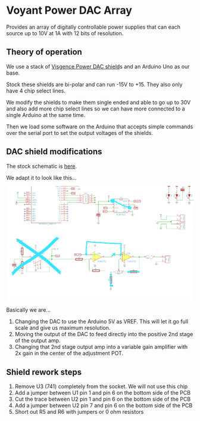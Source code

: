 # Voyant Power DAC Array

Provides an array of digitally controllable power supplies that can each source up to 10V at 1A with 12 bits of resolution.

## Theory of operation

We use a stack of [Visgence Power DAC shield](https://www.visgence.com/hardware/powerdacshield/)s and an Arduino Uno as our base. 

Stock these shields are bi-polar and can run -15V to +15. They also only have 4 chip select lines.  

We modify the shields to make them single ended and able to go up to 30V and also add more chip select lines so we can have more connected to a single Arduino at the same time.

Then we load some software on the Arduino that accepts simple commands over the serial port to set the output voltages of the shields.

## DAC shield modifications

The stock schematic is [here](dac_shield.pdf).

We adapt it to look like this...

![](dac_shield_schematic_modified.png)

Basically we are...

1. Changing the DAC to use the Arduino 5V as VREF. This will let it go full scale and give us maximum resolution. 
2. Moving the output of the DAC to feed directly into the positive 2nd stage of the output amp.
3. Changing that 2nd stage output amp into a variable gain amplifier with 2x gain in the center of the adjustment POT. 

## Shield rework steps

1. Remove U3 (741) completely from the socket. We will not use this chip
2. Add a jumper between U1 pin 1 and pin 6 on the bottom side of the PCB
3. Cut the trace between U2 pin 1 and pin 6 on the bottom side of the PCB  
3. Add a jumper between U2 pin 7 and pin 6 on the bottom side of the PCB
4. Short out R5 and R6 with jumpers or 0 ohm resistors

